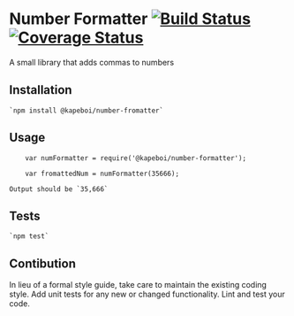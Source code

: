 Number Formatter
[![Build Status](https://travis-ci.org/domwlkr/number-formatter.svg?branch=master)](https://travis-ci.org/domwlkr/number-formatter)
[![Coverage Status](https://coveralls.io/repos/github/domwlkr/number-formatter/badge.svg?branch=master)](https://coveralls.io/github/domwlkr/number-formatter?branch=master)
=========

A small library that adds commas to numbers

## Installation

    `npm install @kapeboi/number-fromatter`

## Usage

        var numFormatter = require('@kapeboi/number-formatter');

        var fromattedNum = numFormatter(35666);

    Output should be `35,666`

## Tests

    `npm test`

## Contibution

In lieu of a formal style guide, take care to maintain the existing coding style. Add unit tests for any new or changed functionality. Lint and test your code.